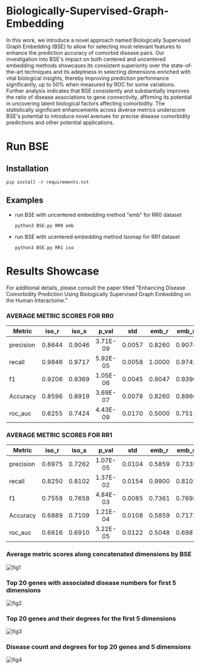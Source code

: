 # Biologically-Supervised-Graph-Embedding
In this work, we introduce a novel approach named Biologically Supervised Graph Embedding (BSE) to allow for selecting most relevant features to enhance the prediction accuracy of comorbid disease pairs. Our investigation into BSE's impact on both centered and uncentered embedding methods showcases its consistent superiority over the state-of-the-art techniques and its adeptness in selecting dimensions enriched with vital biological insights, thereby improving prediction performance significantly, up to 50% when measured by ROC for some variations. Further analysis indicates that BSE consistently and substantially improves the ratio of disease associations to gene connectivity, affirming its potential in uncovering latent biological factors affecting comorbidity. The statistically significant enhancements across diverse metrics underscore BSE's potential to introduce novel avenues for precise disease comorbidity predictions and other potential applications. 


# Run BSE
## Installation
```pip install -r requirements.txt```

## Examples
* run BSE with uncentered embedding method "emb" for RR0 dataset 

  ```python3 BSE.py RR0 emb```

* run BSE with ucentered embedding method Isomap for RR1 dataset 

  ```python3 BSE.py RR1 iso```


#  Results Showcase
For additional details, please consult the paper titled "Enhancing Disease Comorbidity Prediction Using Biologically Supervised Graph Embedding on the Human Interactome."
### AVERAGE METRIC SCORES FOR RR0
| Metric	| iso_r	 | iso_s  | p_val	 | std	  | emb_r  | emb_s  | p_val    | std    | vect_r | vect_s |	p_val    |	std   |
| --------- |:------:|:------:|:--------:|:------:|:------:|:------:|:--------:|:------:|:------:|:------:|:--------:|:------:|
| precision	| 0.8644 | 0.9046 | 3.71E-09 | 0.0057 |	0.8260 | 0.9074 | 8.63E-12 | 0.0059 | 0.8352 | 0.9075 |	7.02E-11 | 0.0066 |
| recall	| 0.9846 | 0.9717 | 5.92E-05 | 0.0058 |	1.0000 | 0.9742	| 2.25E-08 | 0.0045 | 0.9977 | 0.9743 |	6.49E-07 | 0.0061 |
| f1	    | 0.9206 | 0.9369 | 1.05E-06 | 0.0045 |	0.9047 | 0.9396	| 2.15E-09 | 0.0047 | 0.9093 | 0.9397 |	1.81E-08 | 0.0052 |
| Accuracy	| 0.8596 | 0.8919 | 3.69E-07 | 0.0078 |	0.8260 | 0.8966	| 5.59E-10 | 0.0081 | 0.8355 | 0.8967 |	5.35E-09 | 0.0091 |
| roc_auc	| 0.6255 | 0.7424 | 4.43E-09 | 0.0170 |	0.5000 | 0.7511	| 5.13E-12 | 0.0172 | 0.5315 | 0.7512 |	5.59E-11 | 0.0196 |

### AVERAGE METRIC SCORES FOR RR1
| Metric	| iso_r  | 	iso_s |	p_val    |	std	  | emb_r  | emb_s	| p_val    | std    | vect_r | vect_s |	p_val    | std    |
| --------- |:------:|:------:|:--------:|:------:|:------:|:------:|:--------:|:------:|:------:|:------:|:--------:|:------:|
| precision | 0.6975 | 0.7262 | 1.07E-05 | 0.0104 |	0.5859 | 0.7335 | 4.08E-11 | 0.0127 | 0.6456 | 0.7370 |	4.18E-09 | 0.0132 |
| recall    | 0.8250 | 0.8102 |	1.37E-02 | 0.0154 |	0.9900 | 0.8102 | 1.52E-10 | 0.0179 | 0.8649 | 0.8057 |	8.80E-07 | 0.0158 |
| f1        | 0.7558 | 0.7658 |	4.84E-03 | 0.0085 |	0.7361 | 0.7698 | 7.13E-06 | 0.0116 | 0.7393 | 0.7697 |	6.87E-06 | 0.0104 |
| Accuracy  | 0.6889 | 0.7109 |	1.21E-04 | 0.0108 |	0.5859 | 0.7173 | 3.37E-10 | 0.0143 | 0.6440 | 0.7187 |	5.29E-08 | 0.0144 |
| roc_auc   | 0.6616 | 0.6910 |	3.22E-05 | 0.0122 |	0.5048 | 0.6987 | 2.12E-11 | 0.0155 | 0.5997 | 0.7013 |	1.01E-08 | 0.0162 |

### Average metric scores along concatenated dimensions by BSE
![fig1](https://github.com/xihan-qin/Biologically-Supervised-Graph-Embedding/blob/main/plots/4_metrics_together_both_rrs.png)

### Top 20 genes with associated disease numbers for first 5 dimensions
![fig2](https://github.com/xihan-qin/Biologically-Supervised-Graph-Embedding/blob/main/plots/select_dims_top_20_genes_diseases_no_both_rrs.png)

### Top 20 genes and their degrees for the first 5 dimensions
![fig3](https://github.com/xihan-qin/Biologically-Supervised-Graph-Embedding/blob/main/plots/select_dims_top_20_genes_degrees_no_both_rrs.png)

### Disease count and degrees for top 20 genes and 5 dimensions
![fig4](https://github.com/xihan-qin/Biologically-Supervised-Graph-Embedding/blob/main/plots/disease_degree_all_methods_both_rr.png)